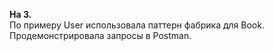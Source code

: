 **На 3.**  
По примеру User использовала паттерн фабрика для Book. Продемонстрировала запросы в Postman.
